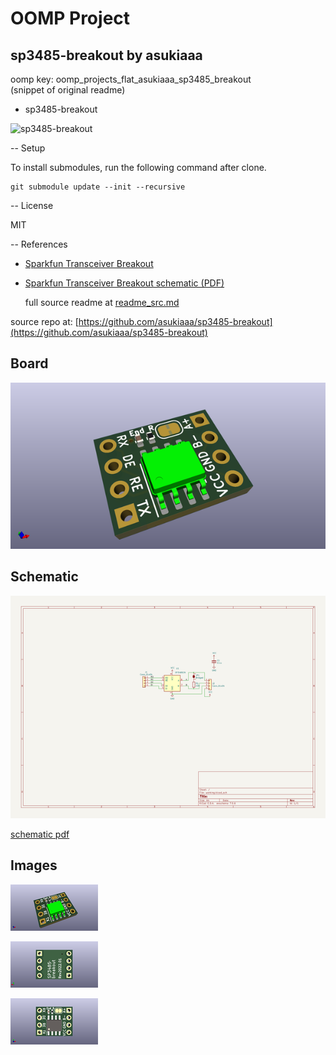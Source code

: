 # OOMP Project  
## sp3485-breakout  by asukiaaa  
  
oomp key: oomp_projects_flat_asukiaaa_sp3485_breakout  
(snippet of original readme)  
  
- sp3485-breakout  
  
![sp3485-breakout](./docs/sp3485-breakout.jpg)  
  
-- Setup  
  
To install submodules, run the following command after clone.  
  
```  
git submodule update --init --recursive  
```  
  
-- License  
  
MIT  
  
-- References  
  
- [Sparkfun Transceiver Breakout](https://www.sparkfun.com/products/10124)  
- [Sparkfun Transceiver Breakout schematic (PDF)](https://cdn.sparkfun.com/datasheets/BreakoutBoards/RS485_Breakout_v10.pdf)  
  
  full source readme at [readme_src.md](readme_src.md)  
  
source repo at: [https://github.com/asukiaaa/sp3485-breakout](https://github.com/asukiaaa/sp3485-breakout)  
## Board  
  
[![working_3d.png](working_3d_600.png)](working_3d.png)  
## Schematic  
  
[![working_schematic.png](working_schematic_600.png)](working_schematic.png)  
  
[schematic pdf](working_schematic.pdf)  
## Images  
  
[![working_3d.png](working_3d_140.png)](working_3d.png)  
  
[![working_3d_back.png](working_3d_back_140.png)](working_3d_back.png)  
  
[![working_3d_front.png](working_3d_front_140.png)](working_3d_front.png)  

